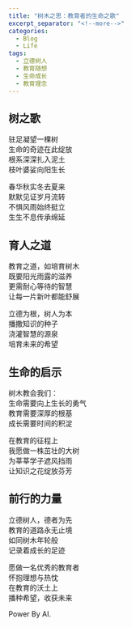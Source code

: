 ```yaml
---
title: "树木之思：教育者的生命之歌"
excerpt_separator: "<!--more-->"
categories:
  - Blog
  - Life
tags:
  - 立德树人
  - 教育随想
  - 生命成长
  - 教育理念
---
```


## 树之歌

驻足凝望一棵树  
生命的奇迹在此绽放  
根系深深扎入泥土  
枝叶婆娑向阳生长  

春华秋实冬去夏来  
默默见证岁月流转  
不惧风雨始终挺立  
生生不息传承绵延  

<!--more-->

## 育人之道

教育之道，如培育树木  
既要阳光雨露的滋养  
更需耐心等待的智慧  
让每一片新叶都能舒展  

立德为根，树人为本  
播撒知识的种子  
浇灌智慧的源泉  
培育未来的希望  

## 生命的启示

树木教会我们：  
生命需要向上生长的勇气  
教育需要深厚的根基  
成长需要时间的积淀  

在教育的征程上  
我愿做一株茁壮的大树  
为莘莘学子遮风挡雨  
让知识之花绽放芬芳  

## 前行的力量

立德树人，德者为先  
教育的道路永无止境  
如同树木年轮般  
记录着成长的足迹  

愿做一名优秀的教育者  
怀抱理想与热忱  
在教育的沃土上  
播种希望，收获未来

Power By AI.